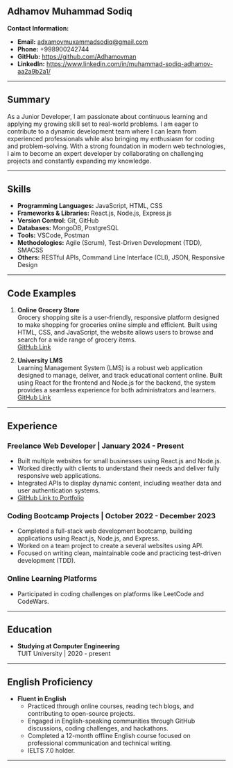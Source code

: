 ## Adhamov Muhammad Sodiq
**Contact Information:**
- **Email:** adxamovmuxammadsodiq@gmail.com
- **Phone:** +998900242744
- **GitHub:** https://github.com/Adhamovman
- **LinkedIn:** https://www.linkedin.com/in/muhammad-sodiq-adhamov-aa2a9b2a1/


---

## Summary
As a Junior Developer, I am passionate about continuous learning and applying my growing skill set to real-world problems. I am eager to contribute to a dynamic development team where I can learn from experienced professionals while also bringing my enthusiasm for coding and problem-solving. With a strong foundation in modern web technologies, I aim to become an expert developer by collaborating on challenging projects and constantly expanding my knowledge.

---

## Skills
- **Programming Languages:** JavaScript, HTML, CSS
- **Frameworks & Libraries:** React.js, Node.js, Express.js
- **Version Control:** Git, GitHub
- **Databases:** MongoDB, PostgreSQL
- **Tools:** VSCode, Postman
- **Methodologies:** Agile (Scrum), Test-Driven Development (TDD), SMACSS
- **Others:** RESTful APIs, Command Line Interface (CLI), JSON, Responsive Design

---

## Code Examples
1. **Online Grocery Store**  
   Grocery shopping site is a user-friendly, responsive platform designed to make shopping for groceries online simple and efficient. Built using HTML, CSS, and JavaScript, the website allows users to browse and search for a wide range of grocery items.  
   [GitHub Link](https://github.com/Adhamovman/online-shop-Adhamov)

2. **University LMS**  
   Learning Management System (LMS) is a robust web application designed to manage, deliver, and track educational content online. Built using React for the frontend and Node.js for the backend, the system provides a seamless experience for both administrators and learners.  
   [GitHub Link](https://github.com/Adhamovman/university-site-front)

---

## Experience

### Freelance Web Developer | January 2024 - Present
- Built multiple websites for small businesses using React.js and Node.js.
- Worked directly with clients to understand their needs and deliver fully responsive web applications.
- Integrated APIs to display dynamic content, including weather data and user authentication systems.
- [GitHub Link to Portfolio](https://github.com/Adhamovman)

### Coding Bootcamp Projects | October 2022 - December 2023
- Completed a full-stack web development bootcamp, building applications using React.js, Node.js, and Express.
- Worked on a team project to create a several websites using API.
- Focused on writing clean, maintainable code and practicing test-driven development (TDD).

### Online Learning Platforms
- Participated in coding challenges on platforms like LeetCode and CodeWars.

---

## Education
- **Studying at Computer Engineering**  
  TUIT University | 2020 - present  

---

## English Proficiency
- **Fluent in English**  
  - Practiced through online courses, reading tech blogs, and contributing to open-source projects.
  - Engaged in English-speaking communities through GitHub discussions, coding challenges, and hackathons.
  - Completed a 12-month offline English course focused on professional communication and technical writing.
  - IELTS 7.0 holder.
  
---

